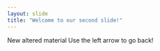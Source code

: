 ```yaml
---
layout: slide
title: "Welcome to our second slide!"
---
```

New altered material
Use the left arrow to go back!
